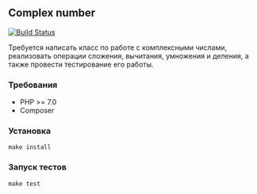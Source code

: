 ## Complex number

[![Build Status](https://travis-ci.org/koktut/complex-number-test-task.svg?branch=master)](https://travis-ci.org/github/koktut/complex-number-test-task)

Требуется написать класс по работе с комплексными числами, реализовать операции сложения, вычитания, умножения и деления, а также провести тестирование его работы.

### Требования

* PHP >= 7.0
* Composer 

### Установка

```
make install
```

### Запуск тестов

```
make test
```
